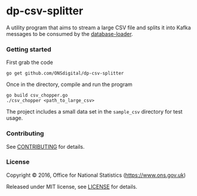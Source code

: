 dp-csv-splitter
================

A utility program that aims to stream a large CSV file and splits it into Kafka messages to be consumed by the
[database-loader](https://github.com/ONSdigital/dp-dd-database-loader).

### Getting started

First grab the code

`go get github.com/ONSdigital/dp-csv-splitter`

Once in the directory, compile and run the program

```
go build csv_chopper.go
./csv_chopper <path_to_large_csv>
```

The project includes a small data set in the `sample_csv` directory for test usage.

### Contributing

See [CONTRIBUTING](CONTRIBUTING.md) for details.

### License

Copyright ©‎ 2016, Office for National Statistics (https://www.ons.gov.uk)

Released under MIT license, see [LICENSE](LICENSE.md) for details.
